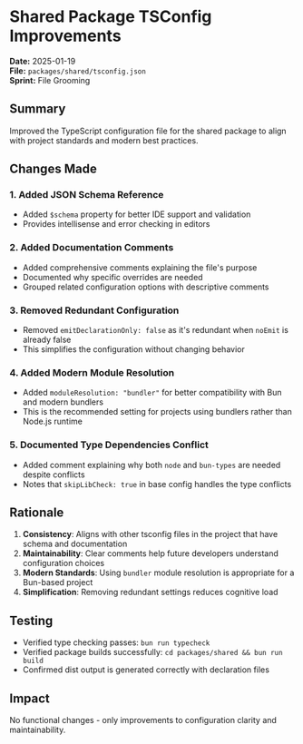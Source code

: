 # Shared Package TSConfig Improvements

**Date:** 2025-01-19  
**File:** `packages/shared/tsconfig.json`  
**Sprint:** File Grooming

## Summary

Improved the TypeScript configuration file for the shared package to align with project standards and modern best practices.

## Changes Made

### 1. Added JSON Schema Reference

- Added `$schema` property for better IDE support and validation
- Provides intellisense and error checking in editors

### 2. Added Documentation Comments

- Added comprehensive comments explaining the file's purpose
- Documented why specific overrides are needed
- Grouped related configuration options with descriptive comments

### 3. Removed Redundant Configuration

- Removed `emitDeclarationOnly: false` as it's redundant when `noEmit` is already false
- This simplifies the configuration without changing behavior

### 4. Added Modern Module Resolution

- Added `moduleResolution: "bundler"` for better compatibility with Bun and modern bundlers
- This is the recommended setting for projects using bundlers rather than Node.js runtime

### 5. Documented Type Dependencies Conflict

- Added comment explaining why both `node` and `bun-types` are needed despite conflicts
- Notes that `skipLibCheck: true` in base config handles the type conflicts

## Rationale

1. **Consistency**: Aligns with other tsconfig files in the project that have schema and documentation
2. **Maintainability**: Clear comments help future developers understand configuration choices
3. **Modern Standards**: Using `bundler` module resolution is appropriate for a Bun-based project
4. **Simplification**: Removing redundant settings reduces cognitive load

## Testing

- Verified type checking passes: `bun run typecheck`
- Verified package builds successfully: `cd packages/shared && bun run build`
- Confirmed dist output is generated correctly with declaration files

## Impact

No functional changes - only improvements to configuration clarity and maintainability.

